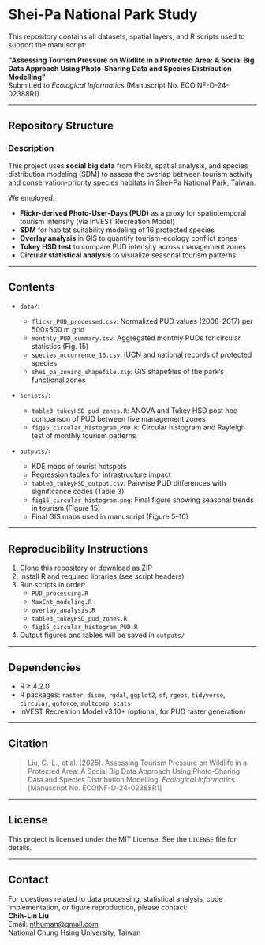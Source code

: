 # Shei-Pa National Park Study

This repository contains all datasets, spatial layers, and R scripts used to support the manuscript:

**"Assessing Tourism Pressure on Wildlife in a Protected Area: A Social Big Data Approach Using Photo-Sharing Data and Species Distribution Modelling"**  
Submitted to *Ecological Informatics* (Manuscript No. ECOINF-D-24-02388R1)

---

## Repository Structure

### Description

This project uses **social big data** from Flickr, spatial analysis, and species distribution modeling (SDM) to assess the overlap between tourism activity and conservation-priority species habitats in Shei-Pa National Park, Taiwan.

We employed:
- **Flickr-derived Photo-User-Days (PUD)** as a proxy for spatiotemporal tourism intensity (via InVEST Recreation Model)
- **SDM** for habitat suitability modeling of 16 protected species
- **Overlay analysis** in GIS to quantify tourism-ecology conflict zones
- **Tukey HSD test** to compare PUD intensity across management zones
- **Circular statistical analysis** to visualize seasonal tourism patterns

---

## Contents

- `data/`:  
  - `flickr_PUD_processed.csv`: Normalized PUD values (2008–2017) per 500×500 m grid  
  - `monthly_PUD_summary.csv`: Aggregated monthly PUDs for circular statistics (Fig. 15)  
  - `species_occurrence_16.csv`: IUCN and national records of protected species  
  - `shei_pa_zoning_shapefile.zip`: GIS shapefiles of the park’s functional zones

- `scripts/`:  
  - `table3_tukeyHSD_pud_zones.R`: ANOVA and Tukey HSD post hoc comparison of PUD between five management zones  
  - `fig15_circular_histogram_PUD.R`: Circular histogram and Rayleigh test of monthly tourism patterns

- `outputs/`:  
  - KDE maps of tourist hotspots  
  - Regression tables for infrastructure impact  
  - `table3_tukeyHSD_output.csv`: Pairwise PUD differences with significance codes (Table 3)  
  - `fig15_circular_histogram.png`: Final figure showing seasonal trends in tourism (Figure 15)  
  - Final GIS maps used in manuscript (Figure 5–10)

---

## Reproducibility Instructions

1. Clone this repository or download as ZIP
2. Install R and required libraries (see script headers)
3. Run scripts in order:
   - `PUD_processing.R`
   - `MaxEnt_modeling.R`
   - `overlay_analysis.R`
   - `table3_tukeyHSD_pud_zones.R`
   - `fig15_circular_histogram_PUD.R`
4. Output figures and tables will be saved in `outputs/`

---

## Dependencies

- R ≥ 4.2.0  
- R packages: `raster`, `dismo`, `rgdal`, `ggplot2`, `sf`, `rgeos`, `tidyverse`, `circular`, `ggforce`, `multcomp`, `stats`  
- InVEST Recreation Model v3.10+ (optional, for PUD raster generation)

---

## Citation

> Liu, C.-L., et al. (2025). Assessing Tourism Pressure on Wildlife in a Protected Area: A Social Big Data Approach Using Photo-Sharing Data and Species Distribution Modelling. *Ecological Informatics*. [Manuscript No. ECOINF-D-24-02388R1]

---

## License

This project is licensed under the MIT License. See the `LICENSE` file for details.

---

## Contact

For questions related to data processing, statistical analysis, code implementation, or figure reproduction, please contact:  
**Chih-Lin Liu**  
Email: nthuman@gmail.com  
National Chung Hsing University, Taiwan
